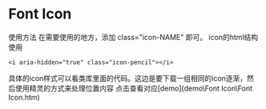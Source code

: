 # Font Icon 


使用方法  在需要使用的地方，添加   class="icon-NAME"   即可。 icon的html结构使用
```
<i aria-hidden="true" class="icon-pencil"></i>
```
具体的icon样式可以看类库里面的代码。这边是要下载一组相同的icon逐渐，然后使用精灵的方式来处理位置内容
点击查看对应[demo](demo\Font Icon\Font Icon.htm)




